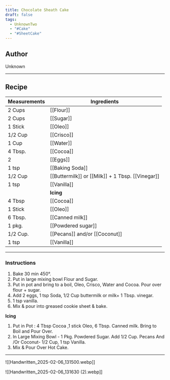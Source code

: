 ```yaml
---
title: Chocolate Sheath Cake
draft: false
tags:
  - UnknownTwo
  - "#Cake"
  - "#SheetCake"
---
```

## Author
Unknown
___
## Recipe

| Measurements | Ingredients               |
| :----------- | ------------------------- |
| 2 Cups            | [[Flour]]                   |
| 2 Cups            | [[Sugar]]                   |
| 1 Stick           | [[Oleo]]                    |
| 1/2 Cup           | [[Crisco]]                  |
| 1 Cup             | [[Water]]                   |
| 4 Tbsp.           | [[Cocoa]]                   |
| 2                 | [[Eggs]]                    |
| 1 tsp             | [[Baking Soda]]          |
| 1/2 Cup          | [[Buttermilk]] or [[Milk]] + 1 Tbsp. [[Vinegar]]          |
| 1 tsp            |[[Vanilla]]|
|    |**Icing**|
| 4 Tbsp           |[[Cocoa]] |
| 1 Stick | [[Oleo]]|
| 6 Tbsp. | [[Canned milk]]|
| 1 pkg. | [[Powdered sugar]]|
|1/2 Cup. | [[Pecans]] and/or [[Coconut]]|
|1 tsp| [[Vanilla]]|
___
### Instructions
1.  Bake 30 min 450°.
2.  Put in large mixing bowl Flour and Sugar.
3.  Put in pot and bring to a boil, Oleo, Crisco, Water and Cocoa. Pour over flour + sugar.
4. Add 2 eggs, 1 tsp Soda, 1/2 Cup buttermilk or milk+ 1 Tbsp. vinegar.
5. 1 tsp vanilla.
6.  Mix & pour into greased cookie sheet & bake.

**Icing**
1.  Put in Pot : 4 Tbsp Cocoa ,1 stick Oleo, 6 Tbsp. Canned milk. Bring to Boil and Pour Over.
2. In Large Mixing Bowl - 1 Pkg. Powdered Sugar. Add 1/2 Cup. Pecans And /Or Coconut- 1/2 Cup, 1 tsp Vanilla.
3. Mix & Pour Over Hot Cake.
___
![[Handwritten_2025-02-06_131500.webp]]

![[Handwritten_2025-02-06_131630 (2).webp]]